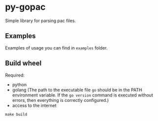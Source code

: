py-gopac
========

Simple library for parsing pac files.

## Examples

Examples of usage you can find in `examples` folder.

## Build wheel

Required:

- python
- golang (The path to the executable file `go` should be in the PATH environment variable.
  If the `go version` command is executed without errors, then everything is correctly configured.)
- access to the internet

```
make build
```
